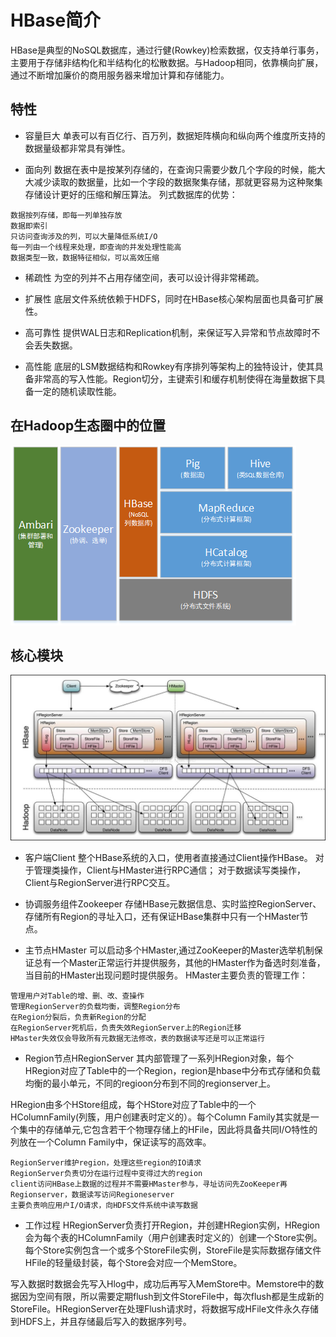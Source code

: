 # HBase简介
HBase是典型的NoSQL数据库，通过行健(Rowkey)检索数据，仅支持单行事务，主要用于存储非结构化和半结构化的松散数据。与Hadoop相同，依靠横向扩展，通过不断增加廉价的商用服务器来增加计算和存储能力。

## 特性
- 容量巨大
单表可以有百亿行、百万列，数据矩阵横向和纵向两个维度所支持的数据量级都非常具有弹性。

- 面向列
数据在表中是按某列存储的，在查询只需要少数几个字段的时候，能大大减少读取的数据量，比如一个字段的数据聚集存储，那就更容易为这种聚集存储设计更好的压缩和解压算法。
列式数据库的优势：
```
数据按列存储，即每一列单独存放
数据即索引
只访问查询涉及的列，可以大量降低系统I/O
每一列由一个线程来处理，即查询的并发处理性能高
数据类型一致，数据特征相似，可以高效压缩
```

- 稀疏性
为空的列并不占用存储空间，表可以设计得非常稀疏。

- 扩展性 
底层文件系统依赖于HDFS，同时在HBase核心架构层面也具备可扩展性。

- 高可靠性
提供WAL日志和Replication机制，来保证写入异常和节点故障时不会丢失数据。

- 高性能
底层的LSM数据结构和Rowkey有序排列等架构上的独特设计，使其具备非常高的写入性能。Region切分，主键索引和缓存机制使得在海量数据下具备一定的随机读取性能。

## 在Hadoop生态圈中的位置
![](/assets/a1.png)

## 核心模块
![](/assets/a2.jpg)

- 客户端Client
整个HBase系统的入口，使用者直接通过Client操作HBase。
对于管理类操作，Client与HMaster进行RPC通信；
对于数据读写类操作，Client与RegionServer进行RPC交互。

- 协调服务组件Zookeeper
存储HBase元数据信息、实时监控RegionServer、存储所有Region的寻址入口，还有保证HBase集群中只有一个HMaster节点。

- 主节点HMaster
可以启动多个HMaster,通过ZooKeeper的Master选举机制保证总有一个Master正常运行并提供服务，其他的HMaster作为备选时刻准备，当目前的HMaster出现问题时提供服务。
HMaster主要负责的管理工作：
```
管理用户对Table的增、删、改、查操作
管理RegionServer的负载均衡，调整Region分布
在Region分裂后，负责新Region的分配
在RegionServer死机后，负责失效RegionServer上的Region迁移
HMaster失效仅会导致所有元数据无法修改，表的数据读写还是可以正常运行
```

- Region节点HRegionServer
其内部管理了一系列HRegion对象，每个HRegion对应了Table中的一个Region，region是hbase中分布式存储和负载均衡的最小单元，不同的regioon分布到不同的regionserver上。

 HRegion由多个HStore组成，每个HStore对应了Table中的一个HColumnFamily(列簇，用户创建表时定义的）。每个Column Family其实就是一个集中的存储单元,它包含若干个物理存储上的HFile，因此将具备共同I/O特性的列放在一个Column Family中，保证读写的高效率。
```
RegionServer维护region，处理这些region的IO请求
RegionServer负责切分在运行过程中变得过大的region
client访问HBase上数据的过程并不需要HMaster参与，寻址访问先ZooKeeper再Regionserver，数据读写访问Regioneserver
主要负责响应用户I/O请求，向HDFS文件系统中读写数据
```

- 工作过程
HRegionServer负责打开Region，并创建HRegion实例，HRegion会为每个表的HColumnFamily（用户创建表时定义的）创建一个Store实例。每个Store实例包含一个或多个StoreFile实例，StoreFile是实际数据存储文件HFile的轻量级封装，每个Store会对应一个MemStore。

 写入数据时数据会先写入Hlog中，成功后再写入MemStore中。Memstore中的数据因为空间有限，所以需要定期flush到文件StoreFile中，每次flush都是生成新的StoreFile。HRegionServer在处理Flush请求时，将数据写成HFile文件永久存储到HDFS上，并且存储最后写入的数据序列号。